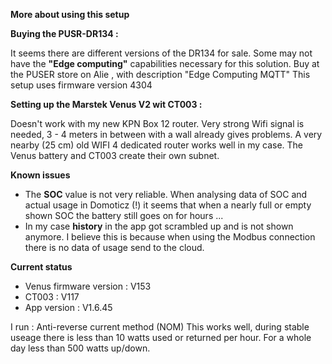 <b>More about using this setup</b>

<b>Buying the PUSR-DR134 :</b>

It seems there are different versions of the DR134 for sale.
Some may not have the <b>"Edge computing"</b>  capabilities necessary for this solution.
Buy at the PUSER store on Alie , with description "Edge Computing MQTT" 
This setup uses firmware version 4304

<b>Setting up the Marstek Venus V2 wit CT003 :</b>

Doesn't work with my new KPN Box 12 router. 
Very strong Wifi signal is needed, 3 - 4 meters in between with a wall already gives problems.
A very nearby (25 cm) old WIFI 4 dedicated router works well in my case.
The Venus battery and CT003 create their own subnet.

<b>Known issues</b>
 * The <b>SOC</b> value is not very reliable. When analysing data of SOC and actual usage in Domoticz (!) it seems that when a nearly full or empty shown SOC the battery still goes on for hours ...
 * In my case <b>history</b> in the app got scrambled up and is not shown anymore. I believe this is because when using the Modbus connection there is no data of usage send to the cloud.

<b>Current status</b>
  * Venus firmware version : V153
  * CT003 : V117
  * App version : V1.6.45

I run : Anti-reverse current method (NOM)
This works well, during stable useage there is less than 10 watts used or returned per hour.
For a whole day less than 500 watts up/down.
